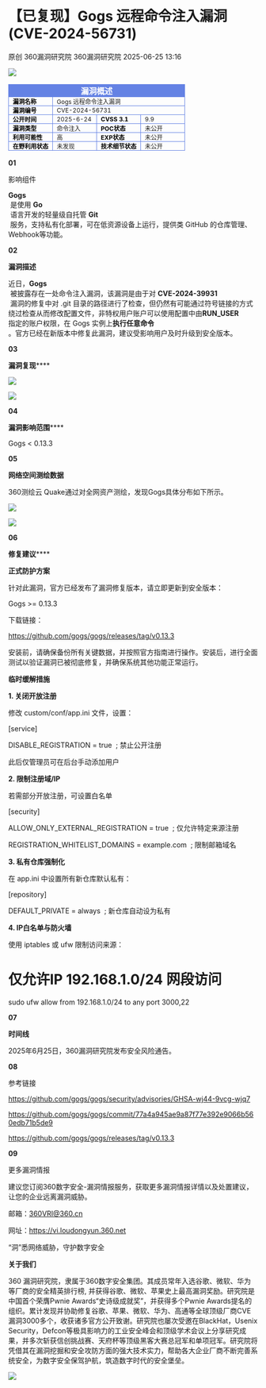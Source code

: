#  【已复现】Gogs 远程命令注入漏洞(CVE-2024-56731)  
原创 360漏洞研究院  360漏洞研究院   2025-06-25 13:16  
  
![](https://mmbiz.qpic.cn/mmbiz_gif/5nNKGRl7pFgbJxnOxcKdRicA5Vlgv8VdjNEa8tGFyzVgC6Q6dlYR7JSnqNf6hodTZqXAibl0ZqFHlNgZKH8hT2jQ/640?wx_fmt=gif&from=appmsg "")  
  
  
<table><tbody><tr style="box-sizing: border-box;"><td colspan="4" data-colwidth="100.0000%" width="100.0000%" style="border-width: 1px;border-color: rgb(100, 130, 228);border-style: solid;background-color: rgb(100, 130, 228);box-sizing: border-box;padding: 0px;"><section style="text-align: center;color: rgb(255, 255, 255);box-sizing: border-box;"><p style="margin: 0px;padding: 0px;box-sizing: border-box;"><strong style="box-sizing: border-box;"><span leaf="">漏洞概述</span></strong></p></section></td></tr><tr style="box-sizing: border-box;"><td data-colwidth="25.0000%" width="25.0000%" style="border-width: 1px;border-color: rgb(100, 130, 228);border-style: solid;box-sizing: border-box;padding: 0px;"><section style="font-size: 12px;color: rgb(0, 0, 0);padding: 0px 8px;box-sizing: border-box;"><p style="white-space: normal;margin: 0px;padding: 0px;box-sizing: border-box;"><strong style="box-sizing: border-box;"><span leaf="">漏洞名称</span></strong></p></section></td><td colspan="3" data-colwidth="75.0000%" width="75.0000%" style="border-width: 1px;border-color: rgb(100, 130, 228);border-style: solid;box-sizing: border-box;padding: 0px;"><section style="font-size: 12px;padding: 0px 8px;box-sizing: border-box;"><p style="white-space: normal;margin: 0px;padding: 0px;box-sizing: border-box;"><span leaf="">Gogs 远程命令注入漏洞</span></p></section></td></tr><tr style="box-sizing: border-box;"><td data-colwidth="25.0000%" width="25.0000%" style="border-width: 1px;border-color: rgb(100, 130, 228);border-style: solid;box-sizing: border-box;padding: 0px;"><section style="font-size: 12px;color: rgb(0, 0, 0);padding: 0px 8px;box-sizing: border-box;"><p style="white-space: normal;margin: 0px;padding: 0px;box-sizing: border-box;"><strong style="box-sizing: border-box;"><span leaf="">漏洞编号</span></strong></p></section></td><td colspan="3" data-colwidth="75.0000%" width="75.0000%" style="border-width: 1px;border-color: rgb(100, 130, 228);border-style: solid;box-sizing: border-box;padding: 0px;"><section style="font-size: 12px;padding: 0px 8px;box-sizing: border-box;"><p style="white-space: normal;margin: 0px;padding: 0px;box-sizing: border-box;"><span leaf="">CVE-2024-56731</span></p></section></td></tr><tr style="box-sizing: border-box;"><td data-colwidth="25.0000%" width="25.0000%" style="border-width: 1px;border-color: rgb(100, 130, 228);border-style: solid;box-sizing: border-box;padding: 0px;"><section style="font-size: 12px;color: rgb(0, 0, 0);padding: 0px 8px;box-sizing: border-box;"><p style="white-space: normal;margin: 0px;padding: 0px;box-sizing: border-box;"><strong style="box-sizing: border-box;"><span leaf="">公开时间</span></strong></p></section></td><td data-colwidth="25.0000%" width="25.0000%" style="border-width: 1px;border-color: rgb(100, 130, 228);border-style: solid;box-sizing: border-box;padding: 0px;"><section style="font-size: 12px;padding: 0px 8px;box-sizing: border-box;"><p style="white-space: normal;margin: 0px;padding: 0px;box-sizing: border-box;"><span leaf="">2025-6-24</span></p></section></td><td data-colwidth="25.0000%" width="25.0000%" style="border-width: 1px;border-color: rgb(100, 130, 228);border-style: solid;box-sizing: border-box;padding: 0px;"><section style="font-size: 12px;padding: 0px 8px;box-sizing: border-box;"><p style="white-space: normal;margin: 0px;padding: 0px;box-sizing: border-box;"><strong style="box-sizing: border-box;"><span style="color: rgb(0, 0, 0);box-sizing: border-box;"><span leaf="">CVSS 3.1</span></span></strong></p></section></td><td data-colwidth="25.0000%" width="25.0000%" style="border-width: 1px;border-color: rgb(100, 130, 228);border-style: solid;box-sizing: border-box;padding: 0px;"><section style="font-size: 12px;padding: 0px 8px;box-sizing: border-box;"><p style="white-space: normal;margin: 0px;padding: 0px;box-sizing: border-box;"><span leaf="">9.9</span></p></section></td></tr><tr style="box-sizing: border-box;"><td data-colwidth="25.0000%" width="25.0000%" style="border-width: 1px;border-color: rgb(100, 130, 228);border-style: solid;box-sizing: border-box;padding: 0px;"><section style="font-size: 12px;color: rgb(0, 0, 0);padding: 0px 8px;box-sizing: border-box;"><p style="white-space: normal;margin: 0px;padding: 0px;box-sizing: border-box;"><strong style="box-sizing: border-box;"><span leaf="">漏洞类型</span></strong></p></section></td><td data-colwidth="25.0000%" width="25.0000%" style="border-width: 1px;border-color: rgb(100, 130, 228);border-style: solid;box-sizing: border-box;padding: 0px;"><section style="font-size: 12px;padding: 0px 8px;box-sizing: border-box;"><p style="white-space: normal;margin: 0px;padding: 0px;box-sizing: border-box;"><span leaf="">命令注入</span></p></section></td><td data-colwidth="25.0000%" width="25.0000%" style="border-width: 1px;border-color: rgb(100, 130, 228);border-style: solid;box-sizing: border-box;padding: 0px;"><section style="font-size: 12px;color: rgb(0, 0, 0);padding: 0px 8px;box-sizing: border-box;"><p style="white-space: normal;margin: 0px;padding: 0px;box-sizing: border-box;"><strong style="box-sizing: border-box;"><span leaf="">POC状态</span></strong></p></section></td><td data-colwidth="25.0000%" width="25.0000%" style="border-width: 1px;border-color: rgb(100, 130, 228);border-style: solid;box-sizing: border-box;padding: 0px;"><section style="font-size: 12px;padding: 0px 8px;box-sizing: border-box;"><p style="white-space: normal;margin: 0px;padding: 0px;box-sizing: border-box;"><span leaf="">未公开</span></p></section></td></tr><tr style="box-sizing: border-box;"><td data-colwidth="25.0000%" width="25.0000%" style="border-width: 1px;border-color: rgb(100, 130, 228);border-style: solid;box-sizing: border-box;padding: 0px;"><section style="font-size: 12px;padding: 0px 8px;box-sizing: border-box;"><p style="white-space: normal;margin: 0px;padding: 0px;box-sizing: border-box;"><strong style="box-sizing: border-box;"><span style="color: rgb(0, 0, 0);box-sizing: border-box;"><span leaf="">利用可能性</span></span></strong></p></section></td><td data-colwidth="25.0000%" width="25.0000%" style="border-width: 1px;border-color: rgb(100, 130, 228);border-style: solid;box-sizing: border-box;padding: 0px;"><section style="font-size: 12px;padding: 0px 8px;box-sizing: border-box;"><p style="white-space: normal;margin: 0px;padding: 0px;box-sizing: border-box;"><span leaf="">高</span></p></section></td><td data-colwidth="25.0000%" width="25.0000%" style="border-width: 1px;border-color: rgb(100, 130, 228);border-style: solid;box-sizing: border-box;padding: 0px;"><section style="font-size: 12px;padding: 0px 8px;box-sizing: border-box;"><p style="white-space: normal;margin: 0px;padding: 0px;box-sizing: border-box;"><strong style="box-sizing: border-box;"><span style="color: rgb(0, 0, 0);box-sizing: border-box;"><span leaf="">EXP状态</span></span></strong></p></section></td><td data-colwidth="25.0000%" width="25.0000%" style="border-width: 1px;border-color: rgb(100, 130, 228);border-style: solid;box-sizing: border-box;padding: 0px;"><section style="font-size: 12px;padding: 0px 8px;box-sizing: border-box;"><p style="white-space: normal;margin: 0px;padding: 0px;box-sizing: border-box;"><span leaf="">未公开</span></p></section></td></tr><tr style="box-sizing: border-box;"><td data-colwidth="25.0000%" width="25.0000%" style="border-width: 1px;border-color: rgb(100, 130, 228);border-style: solid;box-sizing: border-box;padding: 0px;"><section style="font-size: 12px;color: rgb(0, 0, 0);padding: 0px 8px;box-sizing: border-box;"><p style="white-space: normal;margin: 0px;padding: 0px;box-sizing: border-box;"><strong style="box-sizing: border-box;"><span leaf="">在野利用状态</span></strong></p></section></td><td data-colwidth="25.0000%" width="25.0000%" style="border-width: 1px;border-color: rgb(100, 130, 228);border-style: solid;box-sizing: border-box;padding: 0px;"><section style="font-size: 12px;padding: 0px 8px;box-sizing: border-box;"><p style="white-space: normal;margin: 0px;padding: 0px;box-sizing: border-box;"><span leaf="">未发现</span></p></section></td><td data-colwidth="25.0000%" width="25.0000%" style="border-width: 1px;border-color: rgb(100, 130, 228);border-style: solid;box-sizing: border-box;padding: 0px;"><section style="font-size: 12px;color: rgb(0, 0, 0);padding: 0px 8px;box-sizing: border-box;"><p style="white-space: normal;margin: 0px;padding: 0px;box-sizing: border-box;"><strong style="box-sizing: border-box;"><span leaf="">技术细节状态</span></strong></p></section></td><td data-colwidth="25.0000%" width="25.0000%" style="border-width: 1px;border-color: rgb(100, 130, 228);border-style: solid;box-sizing: border-box;padding: 0px;"><section style="font-size: 12px;padding: 0px 8px;box-sizing: border-box;"><p style="white-space: normal;margin: 0px;padding: 0px;box-sizing: border-box;"><span leaf="">未公开</span></p></section></td></tr></tbody></table>  
  
  
**01**  
  
影响组件  
  
  
  
**Gogs**  
 是使用 **Go**  
 语言开发的轻量级自托管 **Git**  
 服务，支持私有化部署，可在低资源设备上运行，提供类 GitHub 的仓库管理、Webhook等功能。  
  
  
**02**  
  
**漏洞描述**  
  
  
  
近日，**Gogs**  
 被披露存在一处命令注入漏洞，该漏洞是由于对 **CVE-2024-39931**  
 漏洞的修复中对 .git 目录的路径进行了检查，但仍然有可能通过符号链接的方式绕过检查从而修改配置文件，非特权用户账户可以使用配置中由**RUN_USER**  
指定的账户权限，在 Gogs 实例上**执行任意命令**  
。官方已经在新版本中修复此漏洞，建议受影响用户及时升级到安全版本。  
  
  
**03**  
  
**漏洞复现******  
  
  
  
![](https://mmbiz.qpic.cn/mmbiz_png/5nNKGRl7pFgcSDmLEA4wicZCh8l4XYGNRVe8Kh7HyoIhTkZVbXbWWANHuJVfPgzIOPkSxibt9bbwu8PXyd5cFEDw/640?wx_fmt=png&from=appmsg "")  
  
![](https://mmbiz.qpic.cn/mmbiz_png/5nNKGRl7pFgcSDmLEA4wicZCh8l4XYGNRE4r5cqGRZI7WLtvv2taLJcdVjreBQeAfPTnEe6ibIicZ7THjDKfeSMvQ/640?wx_fmt=png&from=appmsg "")  
  
  
**04**  
  
**漏洞影响范围******  
  
  
  
Gogs < 0.13.3  
  
  
**05**  
  
**网络空间测绘数据**  
  
  
  
360测绘云 Quake通过对全网资产测绘，发现Gogs具体分布如下所示。  
  
![](https://mmbiz.qpic.cn/mmbiz_png/5nNKGRl7pFgcSDmLEA4wicZCh8l4XYGNRUGgLxbvyrqRxqE7Ksyw1BUiaQo3UuqqKiaL5Zoh4zI1FlclQ3ib7tybrQ/640?wx_fmt=png&from=appmsg "")  
  
![](https://mmbiz.qpic.cn/mmbiz_png/5nNKGRl7pFgcSDmLEA4wicZCh8l4XYGNRANCyOibTaZHgdA0Ryo1EXP4GJwJWQ2hY3GNrakrPTWQjoNbxfCfoJHQ/640?wx_fmt=png&from=appmsg "")  
  
  
**06**  
  
**修复建议******  
  
  
  
**正式防护方案**  
  
针对此漏洞，官方已经发布了漏洞修复版本，请立即更新到安全版本：  
  
Gogs >= 0.13.3  
  
下载链接：  
  
https://github.com/gogs/gogs/releases/tag/v0.13.3  
  
安装前，请确保备份所有关键数据，并按照官方指南进行操作。安装后，进行全面测试以验证漏洞已被彻底修复，并确保系统其他功能正常运行。  
  
  
**临时缓解措施**  
  
**1. 关闭开放注册**  
  
修改 custom/conf/app.ini 文件，设置：  
  
[service]  
  
DISABLE_REGISTRATION = true  ; 禁止公开注册  
  
此后仅管理员可在后台手动添加用户  
  
**2. 限制注册域/IP**  
  
若需部分开放注册，可设置白名单  
  
[security]  
  
ALLOW_ONLY_EXTERNAL_REGISTRATION = true  ; 仅允许特定来源注册  
  
REGISTRATION_WHITELIST_DOMAINS = example.com  ; 限制邮箱域名  
  
**3. 私有仓库强制化**  
  
在 app.ini 中设置所有新仓库默认私有：  
  
[repository]  
  
DEFAULT_PRIVATE = always  ; 新仓库自动设为私有  
  
**4. IP白名单与防火墙**  
  
使用 iptables 或 ufw 限制访问来源：  
  
# 仅允许IP 192.168.1.0/24 网段访问  
  
sudo ufw allow from 192.168.1.0/24 to any port 3000,22  
  
  
**07**  
  
**时间线**  
  
  
  
2025年6月25日，360漏洞研究院发布安全风险通告。  
  
  
**08**  
  
参考链接  
  
  
  
https://github.com/gogs/gogs/security/advisories/GHSA-wj44-9vcg-wjq7  
  
https://github.com/gogs/gogs/commit/77a4a945ae9a87f77e392e9066b560edb71b5de9  
  
https://github.com/gogs/gogs/releases/tag/v0.13.3  
  
  
**09**  
  
更多漏洞情报  
  
  
  
建议您订阅360数字安全-漏洞情报服务，获取更多漏洞情报详情以及处置建议，让您的企业远离漏洞威胁。  
  
  
邮箱：360VRI@360.cn  
  
网址：https://vi.loudongyun.360.net  
  
  
  
“洞”悉网络威胁，守护数字安全  
  
  
**关于我们**  
  
  
360 漏洞研究院，隶属于360数字安全集团。其成员常年入选谷歌、微软、华为等厂商的安全精英排行榜, 并获得谷歌、微软、苹果史上最高漏洞奖励。研究院是中国首个荣膺Pwnie Awards“史诗级成就奖”，并获得多个Pwnie Awards提名的组织。累计发现并协助修复谷歌、苹果、微软、华为、高通等全球顶级厂商CVE漏洞3000多个，收获诸多官方公开致谢。研究院也屡次受邀在BlackHat，Usenix Security，Defcon等极具影响力的工业安全峰会和顶级学术会议上分享研究成果，并多次斩获信创挑战赛、天府杯等顶级黑客大赛总冠军和单项冠军。研究院将凭借其在漏洞挖掘和安全攻防方面的强大技术实力，帮助各大企业厂商不断完善系统安全，为数字安全保驾护航，筑造数字时代的安全堡垒。  
  
  
![](https://mmbiz.qpic.cn/mmbiz_gif/5nNKGRl7pFgbJxnOxcKdRicA5Vlgv8Vdj79uMHokrh6ZZDyK49UF68xwvH2ttJ0eicYjADfDN3rsicht6B4toKg7w/640?wx_fmt=gif&from=appmsg "")  
  
  
